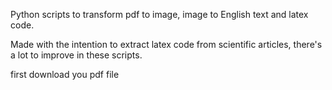 Python scripts to transform pdf to image, image to English text and latex code.

Made with the intention to extract latex code from scientific articles, there's a lot to improve in these scripts.

first download you pdf file 
